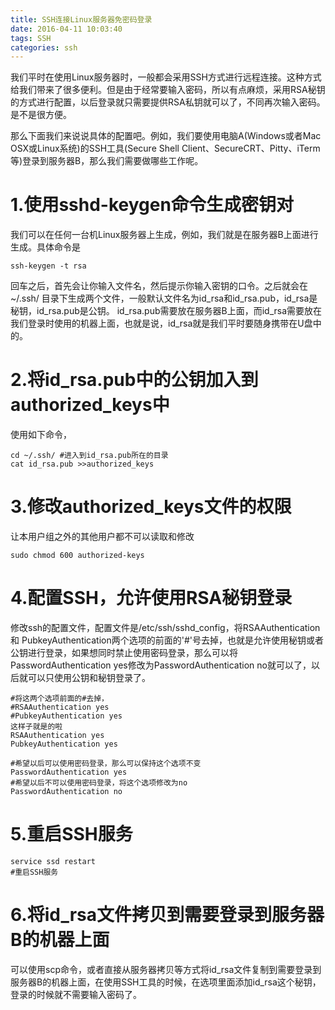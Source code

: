 ```yaml
---
title: SSH连接Linux服务器免密码登录
date: 2016-04-11 10:03:40
tags: SSH
categories: ssh
---
```


我们平时在使用Linux服务器时，一般都会采用SSH方式进行远程连接。这种方式给我们带来了很多便利。但是由于经常要输入密码，所以有点麻烦，采用RSA秘钥的方式进行配置，以后登录就只需要提供RSA私钥就可以了，不同再次输入密码。是不是很方便。

那么下面我们来说说具体的配置吧。例如，我们要使用电脑A(Windows或者Mac OSX或Linux系统)的SSH工具(Secure Shell Client、SecureCRT、Pitty、iTerm等)登录到服务器B，那么我们需要做哪些工作呢。
<!-- more -->
# 1.使用sshd-keygen命令生成密钥对
我们可以在任何一台机Linux服务器上生成，例如，我们就是在服务器B上面进行生成。具体命令是
```
ssh-keygen -t rsa
```
回车之后，首先会让你输入文件名，然后提示你输入密钥的口令。之后就会在~/.ssh/ 目录下生成两个文件，一般默认文件名为id_rsa和id_rsa.pub，id_rsa是秘钥，id_rsa.pub是公钥。
id_rsa.pub需要放在服务器B上面，而id_rsa需要放在我们登录时使用的机器上面，也就是说，id_rsa就是我们平时要随身携带在U盘中的。
<!-- more -->

# 2.将id_rsa.pub中的公钥加入到authorized_keys中
使用如下命令，
```
cd ~/.ssh/ #进入到id_rsa.pub所在的目录
cat id_rsa.pub >>authorized_keys
```
# 3.修改authorized_keys文件的权限
让本用户组之外的其他用户都不可以读取和修改
```
sudo chmod 600 authorized-keys
```

# 4.配置SSH，允许使用RSA秘钥登录
修改ssh的配置文件，配置文件是/etc/ssh/sshd_config，将RSAAuthentication和
PubkeyAuthentication两个选项的前面的'#'号去掉，也就是允许使用秘钥或者公钥进行登录，如果想同时禁止使用密码登录，那么可以将PasswordAuthentication yes修改为PasswordAuthentication no就可以了，以后就可以只使用公钥和秘钥登录了。
```
#将这两个选项前面的#去掉，
#RSAAuthentication yes
#PubkeyAuthentication yes
这样子就是的啦
RSAAuthentication yes
PubkeyAuthentication yes
```
```
#希望以后可以使用密码登录，那么可以保持这个选项不变
PasswordAuthentication yes
#希望以后不可以使用密码登录，将这个选项修改为no
PasswordAuthentication no
```

# 5.重启SSH服务
```
service ssd restart
#重启SSH服务
```

# 6.将id_rsa文件拷贝到需要登录到服务器B的机器上面
可以使用scp命令，或者直接从服务器拷贝等方式将id_rsa文件复制到需要登录到服务器B的机器上面，在使用SSH工具的时候，在选项里面添加id_rsa这个秘钥，登录的时候就不需要输入密码了。


